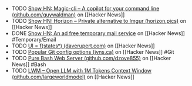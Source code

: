 - TODO [Show HN: Magic-cli – A copilot for your command line (github.com/guywaldman)](https://news.ycombinator.com/item?id=40980715) on [[Hacker News]]
- TODO [Show HN: Horizon – Private alternative to Imgur (horizon.pics)](https://news.ycombinator.com/item?id=40972122) on [[Hacker News]]
- DONE [Show HN: An ad free temporary mail service](https://news.ycombinator.com/item?id=40961842) on [[Hacker News]] #Temporary/Email
- TODO [UI = f(statesⁿ) (daverupert.com)](https://news.ycombinator.com/item?id=39399281) on [[Hacker News]]
- TODO [Popular Git config options (jvns.ca)](https://news.ycombinator.com/item?id=39400352) on [[Hacker News]] #Git
- TODO [Pure Bash Web Server (github.com/dzove855)](https://news.ycombinator.com/item?id=39369749) on [[Hacker News]] #Bash
- TODO [LWM – Open LLM with 1M Tokens Context Window (github.com/largeworldmodel)](https://news.ycombinator.com/item?id=39398631) on [[Hacker News]]
